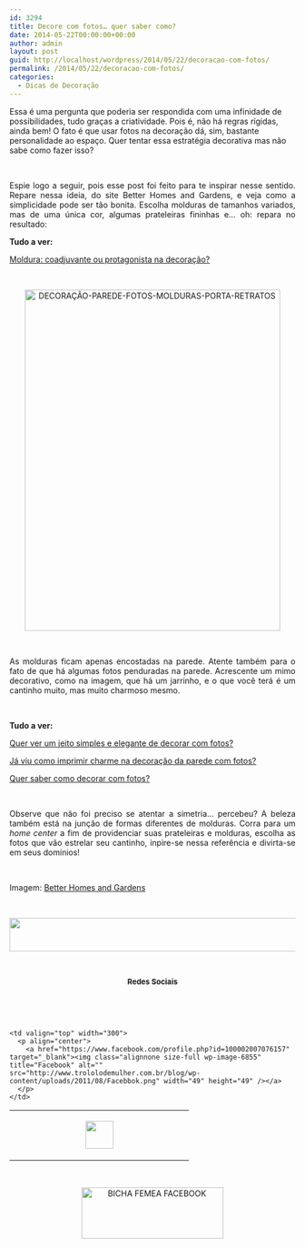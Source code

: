 ```yaml
---
id: 3294
title: Decore com fotos… quer saber como?
date: 2014-05-22T00:00:00+00:00
author: admin
layout: post
guid: http://localhost/wordpress/2014/05/22/decoracao-com-fotos/
permalink: /2014/05/22/decoracao-com-fotos/
categories:
  - Dicas de Decoração
---
```

Essa é uma pergunta que poderia ser respondida com uma infinidade de possibilidades, tudo graças a criatividade. Pois é, não há regras rígidas, ainda bem! O fato é que usar fotos na decoração dá, sim, bastante personalidade ao espaço. Quer tentar essa estratégia decorativa mas não sabe como fazer isso?

&nbsp;

<p align="justify">
  Espie logo a seguir, pois esse post foi feito para te inspirar nesse sentido. Repare nessa ideia, do site Better Homes and Gardens, e veja como a simplicidade pode ser tão bonita. Escolha molduras de tamanhos variados, mas de uma única cor, algumas prateleiras fininhas e… oh: repara no resultado:
</p>

<!--more-->

**Tudo a ver:**

<a href="http://www.decoracaodacasa.com/moldura-quadro-decoracao/" target="_blank">Moldura: coadjuvante ou protagonista na decoração?</a>

&nbsp;

<p align="center">
  <a href="http://www.trololodemulher.com.br/blog/wp-content/uploads/2014/05/DECORAÇÃO-PAREDE-FOTOS-MOLDURAS-PORTA-RETRATOS.jpg"><img class="alignnone size-full wp-image-10018" alt="DECORAÇÃO-PAREDE-FOTOS-MOLDURAS-PORTA-RETRATOS" src="http://www.trololodemulher.com.br/blog/wp-content/uploads/2014/05/DECORAÇÃO-PAREDE-FOTOS-MOLDURAS-PORTA-RETRATOS.jpg" width="450" height="600" /></a>
</p>

&nbsp;

<p align="justify">
  As molduras ficam apenas encostadas na parede. Atente também para o fato de que há algumas fotos penduradas na parede. Acrescente um mimo decorativo, como na imagem, que há um jarrinho, e o que você terá é um cantinho muito, mas muito charmoso mesmo.
</p>

&nbsp;

**Tudo a ver:**

<a href="http://www.trololodemulher.com.br/2013/09/11/decoracao-parede-fotos/" target="_blank">Quer ver um jeito simples e elegante de decorar com fotos?</a>

<a href="http://www.decoracaodacasa.com/decoracao-parede-fotos/" target="_blank">Já viu como imprimir charme na decoração da parede com fotos?</a>

<a href="http://www.trololodemulher.com.br/2012/08/29/como-decorar-com-fotos/" target="_blank">Quer saber como decorar com fotos?</a>

&nbsp;

<p align="justify">
  Observe que não foi preciso se atentar a simetria… percebeu? A beleza também está na junção de formas diferentes de molduras. Corra para um <em>home center</em> a fim de providenciar suas prateleiras e molduras, escolha as fotos que vão estrelar seu cantinho, inpire-se nessa referência e divirta-se em seus domínios!
</p>

&nbsp;

Imagem: <a href="http://www.bhg.com/" target="_blank">Better Homes and Gardens</a>

&nbsp;

<p align="center">
  <a href="http://feedburner.google.com/fb/a/mailverify?uri=blogbichafemea&loc=pt_BR" target="_blank"><img class="alignnone size-full wp-image-8451" title="Assine o Bicha Fêmea grátis!" alt="" src="http://www.trololodemulher.com.br/blog/wp-content/uploads/2012/01/rodapé.png" width="600" height="59" /></a>
</p>

&nbsp;

<p align="center">
  <strong><span style="font-size: small;">Redes Sociais</span></strong>
</p>

&nbsp;

&nbsp;

<table width="600" border="0" cellspacing="0" cellpadding="2">
  <tr>
    <td valign="top" width="300">
      <p align="center">
        <a href="https://twitter.com/#%21/bichafemea" target="_blank"><img class="alignnone size-full wp-image-6857" title="Twitter" alt="" src="http://www.trololodemulher.com.br/blog/wp-content/uploads/2011/08/Twitter.png" width="49" height="49" /></a>
      </p>
    </td>
    
    <td valign="top" width="300">
      <p align="center">
        <a href="https://www.facebook.com/profile.php?id=100002007076157" target="_blank"><img class="alignnone size-full wp-image-6855" title="Facebook" alt="" src="http://www.trololodemulher.com.br/blog/wp-content/uploads/2011/08/Facebbok.png" width="49" height="49" /></a>
      </p>
    </td>
  </tr>
</table>

&nbsp;

<p style="text-align: center;">
  <a href="https://www.facebook.com/bichafemea" target="_blank"><img class="alignnone size-full wp-image-9849" alt="BICHA FEMEA FACEBOOK" src="http://www.trololodemulher.com.br/blog/wp-content/uploads/2014/01/BICHA-FEMEA-FACEBOOK1.png" width="250" height="90" /></a>
</p>